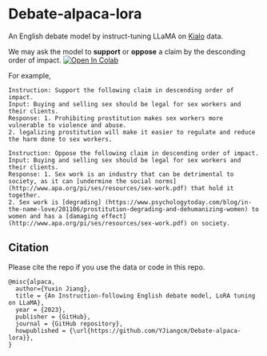 # Debate-alpaca-lora
An English debate model by instruct-tuning LLaMA on [Kialo](https://www.kialo.com/) data. 

We may ask the model to **support** or **oppose** a claim by the desconding order of impact. <a href="https://colab.research.google.com/github/LC1332/Chinese-alpaca-lora/blob/main/notebook/TuoLingC_evaluation_code.ipynb" target="_parent"><img src="https://colab.research.google.com/assets/colab-badge.svg" alt="Open In Colab"/></a>

For example,

```
Instruction: Support the following claim in descending order of impact.
Input: Buying and selling sex should be legal for sex workers and their clients.
Response: 1. Prohibiting prostitution makes sex workers more vulnerable to violence and abuse.
2. legalizing prostitution will make it easier to regulate and reduce the harm done to sex workers.
```

```
Instruction: Oppose the following claim in descending order of impact.
Input: Buying and selling sex should be legal for sex workers and their clients.
Response: 1. Sex work is an industry that can be detrimental to society, as it can [undermine the social norms](http://www.apa.org/pi/ses/resources/sex-work.pdf) that hold it together.
2. Sex work is [degrading] (https://www.psychologytoday.com/blog/in-the-name-love/201106/prostitution-degrading-and-dehumanizing-women) to women and has a [damaging effect] (http://www.apa.org/pi/ses/resources/sex-work.pdf) on society.
```



## Citation

Please cite the repo if you use the data or code in this repo.

```
@misc{alpaca,
  author={Yuxin Jiang},
  title = {An Instruction-following English debate model, LoRA tuning on LLaMA},
  year = {2023},
  publisher = {GitHub},
  journal = {GitHub repository},
  howpublished = {\url{https://github.com/YJiangcm/Debate-alpaca-lora}},
}
```
